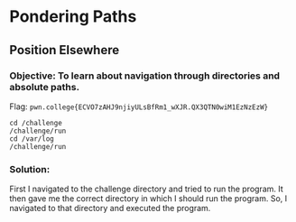 # Pondering Paths
## Position Elsewhere

### Objective: To learn about navigation through directories and absolute paths.

Flag: `pwn.college{ECVO7zAHJ9njiyULsBfRm1_wXJR.QX3QTN0wiM1EzNzEzW}`

```
cd /challenge
/challenge/run
cd /var/log
/challenge/run
```

### Solution:

First I navigated to the challenge directory and tried to run the program. It then gave me the correct directory in which I should run the program. So, I navigated to that directory and executed the program.
